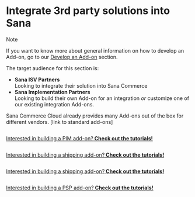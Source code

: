 # Integrate 3rd party solutions into Sana

> [!NOTE]
> If you want to know more about general information on how to develop an Add-on, go to our [Develop an Add-on](/getting-started/develop-an-addon/index.html) section.

The target audience for this section is:
 - **Sana ISV Partners**
   <br/>Looking to integrate their solution into Sana Commerce
 - **Sana Implementation Partners**
   <br/>Looking to build their own Add-on for an integration _or_ customize one of our existing integration Add-ons.

Sana Commerce Cloud already provides many Add-ons out of the box for different vendors. [link to standard add-ons]

<div class="articleContainer">
    <section class="keyvisual-cta with-icon in-article with-borders">
        <div class="grid-container">
            <div class="grid-x grid-margin-x">
                <div class="medium-8 large-6 cell text-column box-item">
                    <a href="/graph-apis" target="">
                        <img src="https://www.sana-commerce.com/wp-content/uploads/Shuttle-icon-100x100px.png" alt="">
                        <p>Interested in building a PIM add-on?<strong> Check out the tutorials!</strong></p>
                    </a>
                </div>
                <div class="medium-8 large-6 cell text-column box-item">
                    <a href="/adk" target="">
                        <img src="https://www.sana-commerce.com/wp-content/uploads/Shuttle-icon-100x100px.png" alt="">
                        <p>Interested in building a shipping add-on?<strong> Check out the tutorials!</strong></p>
                    </a>
                </div>
                <div class="medium-8 large-6 cell text-column box-item">
                    <a href="/adk" target="">
                        <img src="https://www.sana-commerce.com/wp-content/uploads/Shuttle-icon-100x100px.png" alt="">
                        <p>Interested in building a shipping add-on?<strong> Check out the tutorials!</strong></p>
                    </a>
                </div>
                <div class="medium-8 large-6 cell text-column box-item">
                    <a href="isv/Payment/index.html" target="">
                        <img src="https://www.sana-commerce.com/wp-content/uploads/Shuttle-icon-100x100px.png" alt="">
                        <p>Interested in building a PSP add-on?<strong> Check out the tutorials!</strong></p>
                    </a>
                </div>
            </div>
        </div>
    </section>
</div>